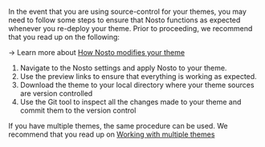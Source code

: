 In the event that you are using source-control for your themes, you may need to follow some steps to ensure that Nosto functions as expected whenever you re-deploy your theme. Prior to proceeding, we recommend that you read up on the following:

→ Learn more about [How Nosto modifies your theme](how-Nosto-modifies-your-theme)

1. Navigate to the Nosto settings and apply Nosto to your theme.
2. Use the preview links to ensure that everything is working as expected.
3. Download the theme to your local directory where your theme sources are version controlled
4. Use the Git tool to inspect all the changes made to your theme and commit them to the version control

If you have multiple themes, the same procedure can be used. We recommend that you read up on [Working with multiple themes](working-with-multiple-themes)